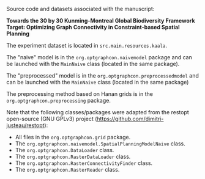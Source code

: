 Source code and datasets associated with the manuscript:

**Towards the 30 by 30 Kunming-Montreal Global Biodiversity Framework Target:
Optimizing Graph Connectivity in Constraint-based Spatial Planning**

The experiment dataset is located in `src.main.resources.kaala`.

The "naive" model is in the `org.optgraphcon.naivemodel` package and can be launched with the `MainNaive`
class (located in the same package).

The "preprocessed" model is in the `org.optgraphcon.preprocessedmodel` and can be launched with the `MainNaive` 
class (located in the same package)

The preprocessing method based on Hanan grids is in the `org.optgraphcon.preprocessing` package.

Note that the following classes/packages were adapted from the restopt open-source (GNU GPLv3) project (https://github.com/dimitri-justeau/restopt):

- All files in the `org.optgraphcon.grid` package.
- The `org.optgraphcon.naivemodel.SpatialPlanningModelNaive` class.
- The `org.optgraphcon.DataLoader` class.
- The `org.optgraphcon.RasterDataLoader` class.
- The `org.optgraphcon.RasterConnectivityFinder` class.
- The `org.optgraphcon.RasterReader` class.
